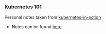 ### Kubernetes 101
 Personal notes taken from [kubernetes-in-action](https://www.manning.com/books/kubernetes-in-action)
 - Notes can be found [here](./k8s_in_action/)
